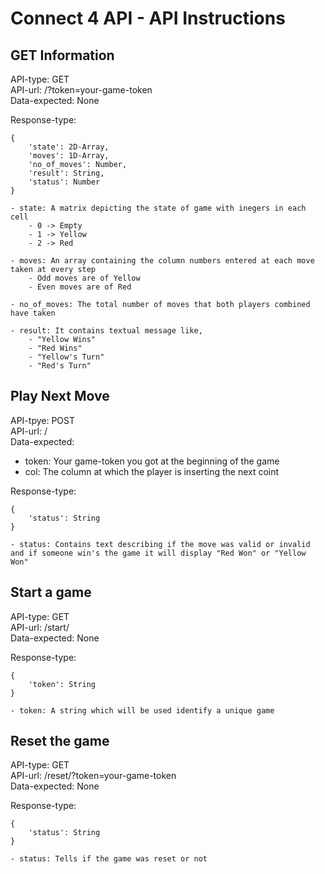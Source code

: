 # Connect 4 API - API Instructions 

## GET Information

API-type: GET  
API-url: /?token=your-game-token   
Data-expected: None

Response-type:   

    {
        'state': 2D-Array,  
        'moves': 1D-Array,  
        'no_of_moves': Number,  
        'result': String,  
        'status': Number  
    }  

    - state: A matrix depicting the state of game with inegers in each cell 
        - 0 -> Empty 
        - 1 -> Yellow 
        - 2 -> Red 

    - moves: An array containing the column numbers entered at each move taken at every step
        - Odd moves are of Yellow
        - Even moves are of Red

    - no_of_moves: The total number of moves that both players combined have taken 

    - result: It contains textual message like, 
        - "Yellow Wins"
        - "Red Wins"
        - "Yellow's Turn"
        - "Red's Turn"


## Play Next Move

API-tpye: POST  
API-url: /  
Data-expected:  
- token: Your game-token you got at the beginning of the game  
- col: The column at which the player is inserting the next coint  

Response-type:

    {
        'status': String  
    }  

    - status: Contains text describing if the move was valid or invalid and if someone win's the game it will display "Red Won" or "Yellow Won"

## Start a game

API-type: GET   
API-url: /start/  
Data-expected: None  

Response-type:

    { 
        'token': String
    }

    - token: A string which will be used identify a unique game

## Reset the game 

API-type: GET  
API-url: /reset/?token=your-game-token   
Data-expected: None 

Response-type:

    {
        'status': String
    }

    - status: Tells if the game was reset or not
